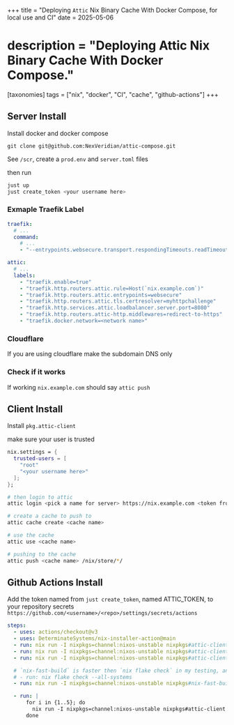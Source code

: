 +++
title = "Deploying `Attic` Nix Binary Cache With Docker Compose, for local use and CI"
date = 2025-05-06
# description = "Deploying Attic Nix Binary Cache With Docker Compose."

[taxonomies]
tags = ["nix", "docker", "CI", "cache", "github-actions"]
+++

## Server Install
Install docker and docker compose

`git clone git@github.com:NexVeridian/attic-compose.git`

See `/scr`, create a `prod.env` and `server.toml` files

then run

```bash
just up
just create_token <your username here>
```

### Exmaple Traefik Label
```yaml
traefik:
  # ...
  command:
    # ...
    - "--entrypoints.websecure.transport.respondingTimeouts.readTimeout=0s"

attic:
  # ...
  labels:
    - "traefik.enable=true"
    - "traefik.http.routers.attic.rule=Host(`nix.example.com`)"
    - "traefik.http.routers.attic.entrypoints=websecure"
    - "traefik.http.routers.attic.tls.certresolver=myhttpchallenge"
    - "traefik.http.services.attic.loadbalancer.server.port=8080"
    - "traefik.http.routers.attic-http.middlewares=redirect-to-https"
    - "traefik.docker.network=<network name>"
```

### Cloudflare
If you are using cloudflare make the subdomain DNS only

### Check if it works
If working `nix.example.com` should say `attic push`

## Client Install
Install `pkg.attic-client`

make sure your user is trusted
```nix
nix.settings = {
  trusted-users = [
    "root"
    "<your username here>"
  ];
};
```

```bash
# then login to attic
attic login <pick a name for server> https://nix.example.com <token from just create_token>

# create a cache to push to
attic cache create <cache name>

# use the cache
attic use <cache name>

# pushing to the cache
attic push <cache name> /nix/store/*/
```

## Github Actions Install
Add the token named from `just create_token`, named ATTIC_TOKEN, to your repository secrets `https://github.com/<username>/<repo>/settings/secrets/actions`
```yaml
steps:
  - uses: actions/checkout@v3
  - uses: DeterminateSystems/nix-installer-action@main
  - run: nix run -I nixpkgs=channel:nixos-unstable nixpkgs#attic-client login <pick a name for server> https://nix.example.com ${{ secrets.ATTIC_TOKEN }} || true
  - run: nix run -I nixpkgs=channel:nixos-unstable nixpkgs#attic-client cache create <cache name> || true
  - run: nix run -I nixpkgs=channel:nixos-unstable nixpkgs#attic-client use <cache name> || true

  # `nix-fast-build` is faster then `nix flake check` in my testing, and has support for pushing to attic after each build is finished
  # - run: nix flake check --all-systems
  - run: nix run -I nixpkgs=channel:nixos-unstable nixpkgs#nix-fast-build -- --attic-cache <cache name> --no-nom --skip-cached

  - run: |
      for i in {1..5}; do
        nix run -I nixpkgs=channel:nixos-unstable nixpkgs#attic-client push <cache name> /nix/store/*/ && break || [ $i -eq 5 ] || sleep 5
      done
```
